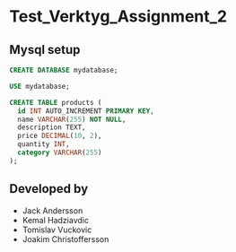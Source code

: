 # Test_Verktyg_Assignment_2


## Mysql setup

```sql
CREATE DATABASE mydatabase;

USE mydatabase;

CREATE TABLE products (
  id INT AUTO_INCREMENT PRIMARY KEY,
  name VARCHAR(255) NOT NULL,
  description TEXT,
  price DECIMAL(10, 2),
  quantity INT,
  category VARCHAR(255)
);
```

## Developed by

* Jack Andersson
* Kemal Hadziavdic
* Tomislav Vuckovic
* Joakim Christoffersson
